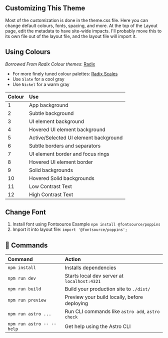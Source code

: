 ## Customizing This Theme

Most of the customization is done in the theme.css file. Here you can change default colours, fonts, spacing, and more. At the top of the Layout page, edit the metadata to have site-wide impacts. I'll probably move this to its own file out of the layout file, and the layout file will import it.

## Using Colours

_Borrowed From Radix Colour themes_: [Radix](https://www.radix-ui.com/colors/docs/palette-composition/understanding-the-scale)

-   For more finely tuned colour palettes: [Radix Scales](https://www.radix-ui.com/colors/docs/palette-composition/scales)
-   Use `Slate` for a cool gray
-   Use `Nickel` for a warm gray

| Colour | Use                                   |
| :----- | :------------------------------------ |
| 1      | App background                        |
| 2      | Subtle background                     |
| 3      | UI element background                 |
| 4      | Hovered UI element background         |
| 5      | Active/Selected UI element background |
| 6      | Subtle borders and separators         |
| 7      | UI element border and focus rings     |
| 8      | Hovered UI element border             |
| 9      | Solid backgrounds                     |
| 10     | Hovered Solid backgrounds             |
| 11     | Low Contrast Text                     |
| 12     | High Contrast Text                    |

## Change Font

1. Install font using Fontsource
   Example
   `npm install @fontsource/poppins`
2. Import it into layout file:
   `import '@fontsource/poppins';`

## 🧞 Commands

| Command                   | Action                                           |
| :------------------------ | :----------------------------------------------- |
| `npm install`             | Installs dependencies                            |
| `npm run dev`             | Starts local dev server at `localhost:4321`      |
| `npm run build`           | Build your production site to `./dist/`          |
| `npm run preview`         | Preview your build locally, before deploying     |
| `npm run astro ...`       | Run CLI commands like `astro add`, `astro check` |
| `npm run astro -- --help` | Get help using the Astro CLI                     |
